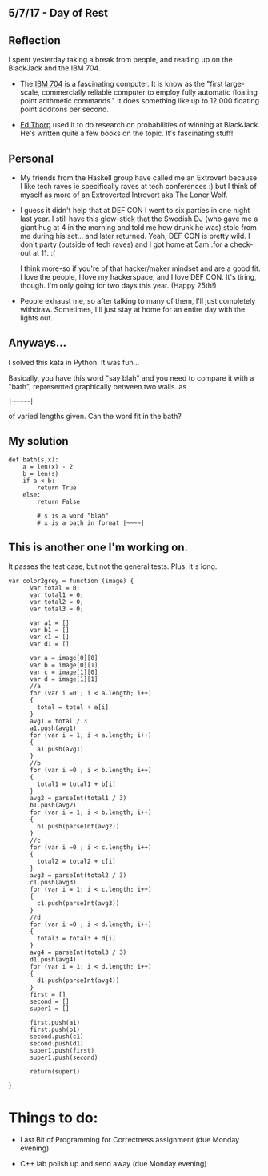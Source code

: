 ## 5/7/17 - Day of Rest

## Reflection

I spent yesterday taking a break from people, and reading up on the BlackJack and the IBM 704.

- The [IBM 704](https://www-03.ibm.com/ibm/history/exhibits/mainframe/mainframe_PP704.html) is a fascinating computer.
  It is know as the "first large-scale, commercially reliable computer to 
  employ fully automatic floating point arithmetic commands."
  It does something like up to 12 000 floating point additons per second.
  
- [Ed Thorp](https://en.wikipedia.org/wiki/Edward_O._Thorp) used it to do research on probabilities of winning at BlackJack.
  He's written quite a few books on the topic. It's fascinating stuff!

## Personal 

- My friends from the Haskell group have called me an Extrovert because I like tech raves
  ie specifically raves at tech conferences :) 
  but I think of myself as more of an Extroverted Introvert aka The Loner Wolf. 
  
 - I guess it didn't help that at DEF CON I went to six parties in one night last year.
   I still have this glow-stick that the Swedish DJ (who gave me a giant hug at 4
   in the morning and told me how drunk he was) stole from me during his set...
   and later returned.
   Yeah, DEF CON is pretty wild. 
   I don't party (outside of tech raves) and I got home at 5am..for a check-out at 11.
   :(
   
   I think more-so if you're of that hacker/maker mindset and are a good fit. 
   I love the people, I love my hackerspace, and I love DEF CON.
   It's tiring, though. I'm only going for two days this year. (Happy 25th!)
 
- People exhaust me, so after talking to many of them, I'll just completely withdraw.
  Sometimes, I'll just stay at home for an entire day with the lights out. 

## Anyways...

I solved this kata in Python. 
It was fun...
  
Basically, you have this word "say blah"
and you need to compare it with a "bath",
represented graphically between two walls.
as 
```
|~~~~~| 
```
of varied lengths given.
Can the word fit in the bath?

## My solution

```
def bath(s,x):
    a = len(x) - 2
    b = len(s) 
    if a < b:
        return True
    else:
        return False
		
		# s is a word "blah"
		# x is a bath in format |~~~~|
```

## This is another one I'm working on.

It passes the test case, but not the general tests. Plus, it's long.

```
var color2grey = function (image) {
      var total = 0;
      var total1 = 0;
      var total2 = 0;
      var total3 = 0;
      
      var a1 = []
      var b1 = []
      var c1 = []
      var d1 = []
      
      var a = image[0][0]
      var b = image[0][1]
      var c = image[1][0]
      var d = image[1][1]
      //a
      for (var i =0 ; i < a.length; i++)
      {
        total = total + a[i]
      }
      avg1 = total / 3
      a1.push(avg1)
      for (var i = 1; i < a.length; i++)
      {
        a1.push(avg1)
      }
      //b
      for (var i =0 ; i < b.length; i++)
      {
        total1 = total1 + b[i]
      }
      avg2 = parseInt(total1 / 3)
      b1.push(avg2)
      for (var i = 1; i < b.length; i++)
      {
        b1.push(parseInt(avg2))
      }
      //c 
      for (var i =0 ; i < c.length; i++)
      {
        total2 = total2 + c[i]
      }
      avg3 = parseInt(total2 / 3)
      c1.push(avg3)
      for (var i = 1; i < c.length; i++)
      {
        c1.push(parseInt(avg3))
      }
      //d
      for (var i =0 ; i < d.length; i++)
      {
        total3 = total3 + d[i]
      }
      avg4 = parseInt(total3 / 3)
      d1.push(avg4)
      for (var i = 1; i < d.length; i++)
      {
        d1.push(parseInt(avg4))
      }
      first = []
      second = []
      super1 = []
      
      first.push(a1)
      first.push(b1)
      second.push(c1)
      second.push(d1)
      super1.push(first)
      super1.push(second)
      
      return(super1)
      
}
```
# Things to do:

- Last Bit of Programming for Correctness assignment (due Monday evening)

- C++ lab polish up and send away (due Monday evening)
